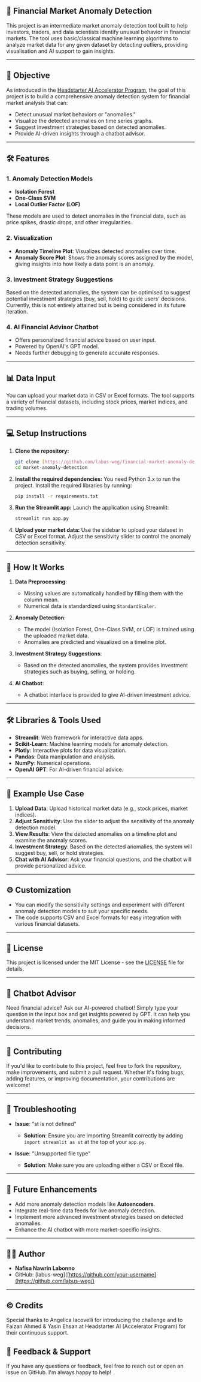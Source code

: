 ## 🚀 Financial Market Anomaly Detection

This project is an intermediate market anomaly detection tool built to help investors, traders, and data scientists identify unusual behavior in financial markets. The tool uses basic/classical machine learning algorithms to analyze market data for any given dataset by detecting outliers, providing visualisation and AI support to gain insights.

---

## 🎯 Objective
As introduced in the [Headstarter AI Accelerator Program](https://app.headstarter.co/), the goal of this project is to build a comprehensive anomaly detection system for financial market analysis that can:
- Detect unusual market behaviors or "anomalies."
- Visualize the detected anomalies on time series graphs.
- Suggest investment strategies based on detected anomalies.
- Provide AI-driven insights through a chatbot advisor.

---

## 🛠️ Features

### 1. **Anomaly Detection Models**
   - **Isolation Forest**
   - **One-Class SVM**
   - **Local Outlier Factor (LOF)**

These models are used to detect anomalies in the financial data, such as price spikes, drastic drops, and other irregularities.

### 2. **Visualization**
   - **Anomaly Timeline Plot**: Visualizes detected anomalies over time.
   - **Anomaly Score Plot**: Shows the anomaly scores assigned by the model, giving insights into how likely a data point is an anomaly.

### 3. **Investment Strategy Suggestions**
   Based on the detected anomalies, the system can be optimised to suggest potential investment strategies (buy, sell, hold) to guide users' decisions. Currently, this is not entirely attained but is being considered in its future iteration.

### 4. **AI Financial Advisor Chatbot**
   - Offers personalized financial advice based on user input.
   - Powered by OpenAI's GPT model.
   - Needs further debugging to generate accurate responses.

---

## 📊 Data Input

You can upload your market data in CSV or Excel formats. The tool supports a variety of financial datasets, including stock prices, market indices, and trading volumes.

---

## 💻 Setup Instructions

1. **Clone the repository:**
   ```bash
   git clone [https://github.com/labus-weg/financial-market-anomaly-detection.git]
   cd market-anomaly-detection
   ```

2. **Install the required dependencies:**
   You need Python 3.x to run the project. Install the required libraries by running:
   ```bash
   pip install -r requirements.txt
   ```

3. **Run the Streamlit app:**
   Launch the application using Streamlit:
   ```bash
   streamlit run app.py
   ```

4. **Upload your market data:**
   Use the sidebar to upload your dataset in CSV or Excel format. Adjust the sensitivity slider to control the anomaly detection sensitivity.

---

## 🧠 How It Works

1. **Data Preprocessing**: 
   - Missing values are automatically handled by filling them with the column mean.
   - Numerical data is standardized using `StandardScaler`.

2. **Anomaly Detection**:
   - The model (Isolation Forest, One-Class SVM, or LOF) is trained using the uploaded market data.
   - Anomalies are predicted and visualized on a timeline plot.

3. **Investment Strategy Suggestions**:
   - Based on the detected anomalies, the system provides investment strategies such as buying, selling, or holding.

4. **AI Chatbot**:
   - A chatbot interface is provided to give AI-driven investment advice.

---

## 🛠️ Libraries & Tools Used

- **Streamlit**: Web framework for interactive data apps.
- **Scikit-Learn**: Machine learning models for anomaly detection.
- **Plotly**: Interactive plots for data visualization.
- **Pandas**: Data manipulation and analysis.
- **NumPy**: Numerical operations.
- **OpenAI GPT**: For AI-driven financial advice.

---

## 📌 Example Use Case

1. **Upload Data**: Upload historical market data (e.g., stock prices, market indices).
2. **Adjust Sensitivity**: Use the slider to adjust the sensitivity of the anomaly detection model.
3. **View Results**: View the detected anomalies on a timeline plot and examine the anomaly scores.
4. **Investment Strategy**: Based on the detected anomalies, the system will suggest buy, sell, or hold strategies.
5. **Chat with AI Advisor**: Ask your financial questions, and the chatbot will provide personalized advice.

---

## ⚙️ Customization

- You can modify the sensitivity settings and experiment with different anomaly detection models to suit your specific needs.
- The code supports CSV and Excel formats for easy integration with various financial datasets.

---

## 📝 License

This project is licensed under the MIT License - see the [LICENSE](LICENSE) file for details.

---

## 🤖 Chatbot Advisor

Need financial advice? Ask our AI-powered chatbot! Simply type your question in the input box and get insights powered by GPT. It can help you understand market trends, anomalies, and guide you in making informed decisions.

---

## 👥 Contributing

If you'd like to contribute to this project, feel free to fork the repository, make improvements, and submit a pull request. Whether it's fixing bugs, adding features, or improving documentation, your contributions are welcome!

---

## 🔧 Troubleshooting

- **Issue**: "st is not defined"
  - **Solution**: Ensure you are importing Streamlit correctly by adding `import streamlit as st` at the top of your `app.py`.

- **Issue**: "Unsupported file type"
  - **Solution**: Make sure you are uploading either a CSV or Excel file.

---

## 📅 Future Enhancements

- Add more anomaly detection models like **Autoencoders**.
- Integrate real-time data feeds for live anomaly detection.
- Implement more advanced investment strategies based on detected anomalies.
- Enhance the AI chatbot with more market-specific insights.

---

## 👨‍💻 Author

- **Nafisa Nawrin Labonno**
- GitHub: [labus-weg]([https://github.com/your-username](https://github.com/labus-weg/)

---
## ©️ Credits
Special thanks to Angelica Iacovelli for introducing the challenge and to Faizan Ahmed & Yasin Ehsan at Headstarter AI (Accelerator Program) for their continuous support.

## 💬 Feedback & Support

If you have any questions or feedback, feel free to reach out or open an issue on GitHub. I'm always happy to help!

```
